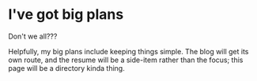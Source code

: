 # I've got big plans

Don't we all???  

Helpfully, my big plans include keeping things simple.  The blog will get its own route, and the resume will be a side-item rather than the focus; this page will be a directory kinda thing.  
